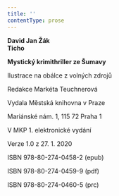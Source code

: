 ```yaml
---
title: ''
contentType: prose
---
```


**David Jan Žák  
Ticho**

**Mystický krimithriller ze Šumavy**

  

Ilustrace na obálce z volných zdrojů

Redakce Markéta Teuchnerová

  

Vydala Městská knihovna v Praze

Mariánské nám. 1, 115 72 Praha 1

  

V MKP 1. elektronické vydání

Verze 1.0 z 27. 1. 2020

  

ISBN 978-80-274-0458-2 (epub)

ISBN 978-80-274-0459-9 (pdf)

ISBN 978-80-274-0460-5 (prc)
